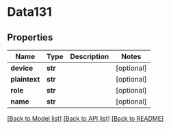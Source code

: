 # Data131

## Properties
Name | Type | Description | Notes
------------ | ------------- | ------------- | -------------
**device** | **str** |  | [optional] 
**plaintext** | **str** |  | [optional] 
**role** | **str** |  | [optional] 
**name** | **str** |  | [optional] 

[[Back to Model list]](../README.md#documentation-for-models) [[Back to API list]](../README.md#documentation-for-api-endpoints) [[Back to README]](../README.md)


